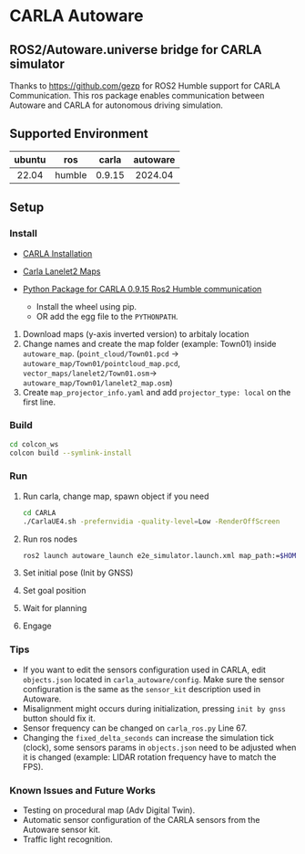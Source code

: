 # CARLA Autoware

## ROS2/Autoware.universe bridge for CARLA simulator

Thanks to <https://github.com/gezp> for ROS2 Humble support for CARLA Communication.
This ros package enables communication between Autoware and CARLA for autonomous driving simulation.

## Supported Environment

| ubuntu |  ros   | carla  | autoware |
| :----: | :----: | :----: | :------: |
| 22.04  | humble | 0.9.15 | 2024.04  |

## Setup

### Install

- [CARLA Installation](https://carla.readthedocs.io/en/latest/start_quickstart/)
- [Carla Lanelet2 Maps](https://bitbucket.org/carla-simulator/autoware-contents/src/master/maps/)
- [Python Package for CARLA 0.9.15 Ros2 Humble communication](https://github.com/gezp/carla_ros/releases/tag/carla-0.9.15-ubuntu-22.04)

  - Install the wheel using pip.
  - OR add the egg file to the `PYTHONPATH`.

1. Download maps (y-axis inverted version) to arbitaly location
2. Change names and create the map folder (example: Town01) inside `autoware_map`. (`point_cloud/Town01.pcd` -> `autoware_map/Town01/pointcloud_map.pcd`, `vector_maps/lanelet2/Town01.osm`-> `autoware_map/Town01/lanelet2_map.osm`)
3. Create `map_projector_info.yaml` and add `projector_type: local` on the first line.

### Build

```bash
cd colcon_ws
colcon build --symlink-install
```

### Run

1. Run carla, change map, spawn object if you need

   ```bash
   cd CARLA
   ./CarlaUE4.sh -prefernvidia -quality-level=Low -RenderOffScreen
   ```

2. Run ros nodes

   ```bash
   ros2 launch autoware_launch e2e_simulator.launch.xml map_path:=$HOME/autoware_map/Town01 vehicle_model:=sample_vehicle sensor_model:=awsim_sensor_kit simulator_type:=carla carla_map:=Town01
   ```

3. Set initial pose (Init by GNSS)
4. Set goal position
5. Wait for planning
6. Engage

### Tips

- If you want to edit the sensors configuration used in CARLA, edit `objects.json` located in `carla_autoware/config`. Make sure the sensor configuration is the same as the `sensor_kit` description used in Autoware.
- Misalignment might occurs during initialization, pressing `init by gnss` button should fix it.
- Sensor frequency can be changed on `carla_ros.py` Line 67.
- Changing the `fixed_delta_seconds` can increase the simulation tick (clock), some sensors params in `objects.json` need to be adjusted when it is changed (example: LIDAR rotation frequency have to match the FPS).

### Known Issues and Future Works

- Testing on procedural map (Adv Digital Twin).
- Automatic sensor configuration of the CARLA sensors from the Autoware sensor kit.
- Traffic light recognition.
